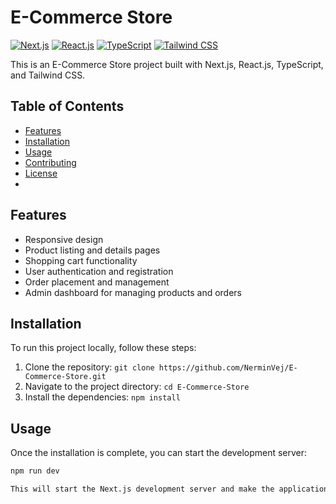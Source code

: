 # E-Commerce Store

[![Next.js](https://img.shields.io/badge/Next.js-v12.0.7-blue.svg)](https://nextjs.org/)
[![React.js](https://img.shields.io/badge/React.js-v17.0.2-blue.svg)](https://reactjs.org/)
[![TypeScript](https://img.shields.io/badge/TypeScript-v4.3.5-blue.svg)](https://www.typescriptlang.org/)
[![Tailwind CSS](https://img.shields.io/badge/Tailwind_CSS-v2.2.19-blue.svg)](https://tailwindcss.com/)
    
This is an E-Commerce Store project built with Next.js, React.js, TypeScript, and Tailwind CSS. 

## Table of Contents
  
- [Features](#features)
- [Installation](#installation)
- [Usage](#usage)
- [Contributing](#contributing)
- [License](#license)
- 
## Features

- Responsive design
- Product listing and details pages
- Shopping cart functionality
- User authentication and registration
- Order placement and management
- Admin dashboard for managing products and orders

## Installation 

To run this project locally, follow these steps:

1. Clone the repository: `git clone https://github.com/NerminVej/E-Commerce-Store.git`
2. Navigate to the project directory: `cd E-Commerce-Store`
3. Install the dependencies: `npm install`

## Usage

Once the installation is complete, you can start the development server:

```bash
npm run dev

This will start the Next.js development server and make the application available at http://localhost:3000.
